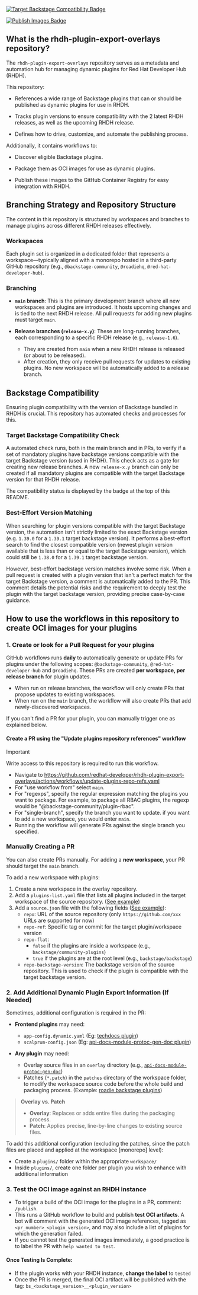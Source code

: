 [![Target Backstage Compatibility Badge](https://img.shields.io/endpoint?url=https%3A%2F%2Fraw.githubusercontent.com%2Fredhat-developer%2Frhdh-plugin-export-overlays%2Frefs%2Fheads%2Fmetadata%2Fincompatible-workspaces.json&style=flat&cacheSeconds=60)](https://github.com/redhat-developer/rhdh-plugin-export-overlays/wiki/Backstage-Compatibility-Report)

[![Publish Images Badge](https://img.shields.io/github/actions/workflow/status/redhat-developer/rhdh-plugin-export-overlays/publish-workspace-plugins.yaml?branch=main&event=push&label=Publish%20RHDH%20Next%20Release%20Dynamic%20Plugin%20Images)](https://github.com/redhat-developer/rhdh-plugin-export-overlays/actions/workflows/publish-workspace-plugins.yaml?query=event%3Apush)

## What is the rhdh-plugin-export-overlays repository?

The `rhdh-plugin-export-overlays` repository serves as a metadata and automation hub for managing dynamic plugins for Red Hat Developer Hub (RHDH).

This repository:

- References a wide range of Backstage plugins that can or should be published as dynamic plugins for use in RHDH.

- Tracks plugin versions to ensure compatibility with the 2 latest RHDH releases, as well as the upcoming RHDH release.

- Defines how to drive, customize, and automate the publishing process.

Additionally, it contains workflows to:

- Discover eligible Backstage plugins.

- Package them as OCI images for use as dynamic plugins.

- Publish these images to the GitHub Container Registry for easy integration with RHDH.

## Branching Strategy and Repository Structure

The content in this repository is structured by workspaces and branches to manage plugins across different RHDH releases effectively.

### Workspaces

Each plugin set is organized in a dedicated folder that represents a workspace—typically aligned with a monorepo hosted in a third-party GitHub repository (e.g., `@backstage-community`, `@roadiehq`, `@red-hat-developer-hub`).

### Branching

- **`main` branch**: This is the primary development branch where all new workspaces and plugins are introduced. It hosts upcoming changes and is tied to the next RHDH release. All pull requests for adding new plugins must target `main`.

- **Release branches (`release-x.y`)**: These are long-running branches, each corresponding to a specific RHDH release (e.g., `release-1.6`).
  - They are created from `main` when a new RHDH release is released (or about to be released).
  - After creation, they only receive pull requests for updates to existing plugins. No new workspace will be automatically added to a release branch.

## Backstage Compatibility

Ensuring plugin compatibility with the version of Backstage bundled in RHDH is crucial. This repository has automated checks and processes for this.

### Target Backstage Compatibility Check

A automated check runs, both in the main branch and in PRs, to verify if a set of mandatory plugins have backstage versions compatible with the target Backstage version (used in RHDH). This check acts as a gate for creating new release branches. A new `release-x.y` branch can only be created if all mandatory plugins are compatible with the target Backstage version for that RHDH release.

The compatibility status is displayed by the badge at the top of this README.

### Best-Effort Version Matching

When searching for plugin versions compatible with the target Backstage version, the automation isn't strictly limited to the exact Backstage version (e.g. `1.39.0` for a `1.39.1` target backstage version). It performs a best-effort search to find the closest compatible version (newest plugin version available that is less than or equal to the target Backstage version), which could still be `1.38.0` for a `1.39.1` target backstage version.

However, best-effort backstage version matches involve some risk. When a pull request is created with a plugin version that isn't a perfect match for the target Backstage version, a comment is automatically added to the PR. This comment details the potential risks and the requirement to deeply test the plugin with the target backstage version, providing precise case-by-case guidance.

## How to use the workflows in this repository to create OCI images for your plugins

### 1. Create or look for a Pull Request for your plugins

GitHub workflows runs **daily** to automatically generate or update PRs for plugins under the following scopes: `@backstage-community`, `@red-hat-developer-hub` and `@roadiehq`. These PRs are created **per workspace, per release branch** for plugin updates.

- When run on release branches, the workflow will only create PRs that propose updates to existing workspaces.
- When run on the `main` branch, the workflow will also create PRs that add newly-discovered workspaces.

If you can't find a PR for your plugin, you can manually trigger one as explained below.

#### Create a PR using the "Update plugins repository references" workflow

> [!IMPORTANT]
> Write access to this repository is required to run this workflow.

- Navigate to https://github.com/redhat-developer/rhdh-plugin-export-overlays/actions/workflows/update-plugins-repo-refs.yaml
- For "use workflow from" select `main`.
- For "regexps", specify the regular expression matching the plugins you want to package. For example, to package all RBAC plugins, the regexp would be "@backstage-community/plugin-rbac".
- For "single-branch", specify the branch you want to update. if you want to add a new workspace, you would enter `main`. 
- Running the workflow will generate PRs against the single branch you specified.

### Manually Creating a PR

You can also create PRs manually. For adding a **new workspace**, your PR should target the `main` branch.

To add a new workspace with plugins:

1. Create a new workspace in the overlay repository.
2. Add a `plugins-list.yaml` file that lists all plugins included in the target workspace of the source repository. ([See example](https://github.com/redhat-developer/rhdh-plugin-export-overlays/blob/main/workspaces/adoption-insights/plugins-list.yaml))
3. Add a `source.json` file with the following fields ([See example](https://github.com/redhat-developer/rhdh-plugin-export-overlays/blob/main/workspaces/adoption-insights/source.json)):
   - `repo`: URL of the source repository (only `https://github.com/xxx` URLs are supported for now)
   - `repo-ref`: Specific tag or commit for the target plugin/workspace version
   - `repo-flat`:
     - `false` if the plugins are inside a workspace (e.g., `backstage/community-plugins`)
     - `true` if the plugins are at the root level (e.g., `backstage/backstage`)
   - `repo-backstage-version`: The backstage version of the source repository. This is used to check if the plugin is compatible with the target backstage version.

### 2. Add Additional Dynamic Plugin Export Information (If Needed)

Sometimes, additional configuration is required in the PR:

- **Frontend plugins** may need:
   - `app-config.dynamic.yaml` (Eg: [techdocs plugin](https://github.com/redhat-developer/rhdh-plugin-export-overlays/blob/release-1.5/workspaces/backstage/plugins/techdocs/app-config.dynamic.yaml))
   - `scalprum-config.json` (Eg: [api-docs-module-protoc-gen-doc plugin](https://github.com/redhat-developer/rhdh-plugin-export-overlays/blob/release-1.5/workspaces/backstage/plugins/api-docs-module-protoc-gen-doc/scalprum-config.json))

- **Any plugin** may need:
   - Overlay source files in an `overlay` directory
  (e.g., [`api-docs-module-protoc-gen-doc`](https://github.com/redhat-developer/rhdh-plugin-export-overlays/tree/release-1.5/workspaces/backstage/plugins/api-docs-module-protoc-gen-doc/overlay))
  - Patches (`*.patch`) in the `patches` directory of the workspace folder, to modify the workspace source code before the whole build and packaging process. (Example: [roadie backstage plugins](https://github.com/redhat-developer/rhdh-plugin-export-overlays/blob/150c9d98830039315df6b4f23bf9f85b1cf5ae55/workspaces/roadie-backstage-plugins/patches/1-avoid-double-wildcards.patch))

> **Overlay vs. Patch**
> - **Overlay**: Replaces or adds entire files during the packaging process.
> - **Patch**: Applies precise, line-by-line changes to existing source files.


To add this additional configuration (excluding the patches, since the patch files are placed and applied at the workspace [monorepo] level):
- Create a `plugins/` folder within the appropriate `workspace/`
- Inside `plugins/`, create one folder per plugin you wish to enhance with additional information

### 3. Test the OCI image against an RHDH instance
- To trigger a build of the OCI image for the plugins in a PR, comment: `/publish`.
- This runs a GitHub workflow to build and publish **test OCI artifacts**. A bot will comment with the generated OCI image references, tagged as `<pr_number>_<plugin_version>`, and may also include a list of plugins for which the generation failed.
- If you cannot test the generated images immediately, a good practice is to label the PR with `help wanted to test`.

#### Once Testing Is Complete:
- If the plugin works with your RHDH instance, **change the label** to `tested`
- Once the PR is merged, the final OCI artifact will be published with the tag: `bs_<backstage_version>__<plugin_version>`
